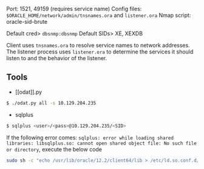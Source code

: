 Port: 1521, 49159 (requires service name)
Config files: `$ORACLE_HOME/network/admin/tnsnames.ora` and `listener.ora`
Nmap script: oracle-sid-brute

Default cred> `dbsnmp:dbsnmp`
Default SIDs> XE, XEXDB

Client uses `tnsnames.ora` to resolve service names to network addresses. The listener process uses `listener.ora` to determine the services it should listen to and the behavior of the listener.

## Tools
- [[odat]].py
```bash
$ ./odat.py all -s 10.129.204.235
```
- sqlplus
```bash
$ sqlplus <user>/<pass>@10.129.204.235/<SID>
```
If the following error comes: `sqlplus: error while loading shared libraries: libsqlplus.so: cannot open shared object file: No such file or directory`, execute the below code
```bash
sudo sh -c "echo /usr/lib/oracle/12.2/client64/lib > /etc/ld.so.conf.d/oracle-instantclient.conf"; sudo ldconfig
```

